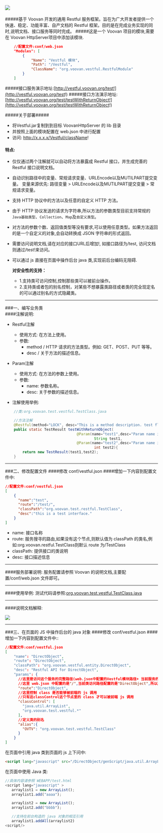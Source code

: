 ![](http://git.oschina.net/uploads/images/2016/0510/122514_7d971a34_116083.jpeg)
=======================================================================================
#####基于 Voovan 开发的通用 Restful 服务框架。旨在为广大开发者提供一个快速、稳定、功能丰富、自产文档的 Restful 框架。目的是在完成业务实现的同时,说明文档、接口服务等同时完成。
#####这是一个 Voovan 项目的模块,需要在 Voovan HttpServer项目中添加该模块.
```json
    //配置文件:conf/web.json
    "Modules": [
        {
            "Name": "Vestful 模块",                                      //模块名称
            "Path": "/Vestful",                                          //模块路径
            "ClassName": "org.voovan.vestful.RestfulModule"             //模块处理器
        }
    ]
```
#####接口服务演示地址:[http://vestful.voovan.org/test!](http://vestful.voovan.org/test!)
#####接口方法演示地址:[http://vestful.voovan.org/test/testWithReturnObject!](http://vestful.voovan.org/test/testWithReturnObject!)

#####关于部署##### 
   - 将Vestful.jar复制到到目标 VoovanHttpServer 的 lib 目录
   - 并按照上面的模块配置在 web.json 中进行配置
   - 访问: http://x.x.x.x/Vestful/className!

#### 特点:
 - 仅仅通过两个注解就可以自动将方法暴露成 Restful 接口，并生成完善的Restful 接口说明文档。
 - 自动识别路径中的变量、常规请求变量、URLEncode以及MUTILPART提交变量。
       变量来源优先: 路径变量 > URLEncode以及MUTILPART提交变量 > 常规请求变量。
 - 支持 HTTP 协议中的方法以及任意的自定义 HTTP 方法。
 - 由于 HTTP 协议发送的请求为字符串,所以方法的参数类型目前支持常规的 `Java基础类型`、`Collection`、`Map`及`自定义类型`。
 - 对方法的参数个数、返回值类型等没有要求,可以使用任意类型。如果方法返回的是一个自定义的对象,会自动转换成 JSON 字符串的形式返回。
 - 需要访问说明文档,请在对应的接口URL后增加!, 如接口路径为/test, 访问文档则通过/test!来访问。
 - 可以通过 js 直接在页面中操作后台 java 类,实现前后台编码无阻碍.

    **对安全性的支持：**
    * 1.支持类可访问控制,控制那些类可以被前台操作。
    * 2.支持类或者包的别名控制，对某些不想暴露类路径或者类的完全现定名的可以通过别名的方式隐藏类。
 
------------------------------------------
###一、编写业务类  
####注解说明:
- Restful注解
    - 使用方式: 在方法上使用。
    - 参数: 
         - method / HTTP 请求的方法类型。例如: GET、POST、PUT 等等。
         - desc   / 关于方法的描述信息。
     
- Param注解
    - 使用方式: 在方法的参数上使用。
    - 参数: 
         - name: 参数名称。
         - desc: 关于参数的描述信息。
         
- 注解使用举例:
```java
    //类:org.voovan.test.vestful.TestClass.java

    //方法注解
    @Restful(method="LOCK", desc="This is a method description. test float param")
    public static TestResult testWithReturnObject(
                                 @Param(name="test1",desc="Param name is test1, type is String") //参数注解
                                         String test1,
                                 @Param(name="test2",desc="Param name is test2. type is int") //参数注解
                                         int test2){
        return new TestResult(test1,test2);
    }
```

------------------------------------------
###二、修改配置文件
####修改 conf/vestful.json
####增加一下内容到配置文件中:
```JSON
//配置文件:conf/vestful.json
[
    {
      "name":"test",
      "route":"/test/", 
      "classPath":"org.voovan.test.restful.TestClass",
      "desc":"this is a test interface."
    }
]
```
 - name: 接口名称
 - route: 服务搜寻的路由,如果没有这个节点,则默认值为 classPath 的类名,例如:org.voovan.restful.TestClass则默认 route 为/TestClass
 - classPath: 提供接口的类说明
 - desc: 接口描述信息
 
--------------------------------------------

####服务部署说明:
   服务配置请参照 Voovan 的说明文档,主要配置/conf/web.json 文件即可。

----------------------------------------------

####使用举例:
测试代码请参照:[org.voovan.test.vestful.TestClass.java](https://git.oschina.net/helyho/Vestful/blob/master/src/test/java/org/voovan/test/vestful/TestClass.java)

----------------------------------------------
    
####说明文档解释:

![](http://git.oschina.net/uploads/images/2016/0711/172233_336dbdd7_116083.png)

----------------------------------------------

###三、在页面的 JS 中操作后台的 java 对象
####修改 conf/vestful.json
####增加一下内容到配置文件中::
```JSON
//配置文件:conf/vestful.json
[
    "name": "DirectObject",
    "route": "DirectObject",
    "classPath": "org.voovan.vestful.entity.DirectObject",
    "desc": "Restful API for DirectObject",
    "params": {
      //这里是访问这个服务的完整路径(web.json中配置的Vestful模块路径+ 当前服务的类路径)
      //这里 web.json 中配置的是"/",当前类访问路径配置的是"DirectObject",所以通过/DirectObject来访问
      "route":"DirectObject",
      //这里控制 class 是否能够被前端的 js 调用
      //只有这classControl这个节点里的 class 才可以被前端 js 调用
      "classControl": [
        "java.util.ArrayList",
        "org.voovan.test.vestful.*"
      ],
      //定义类的别名
      "alias":{
        "OVTV": "org.voovan.test.vestful.TestClass"
      }
    }
]
```

在页面中引用 java 类到页面的 js 上下问中:
```html
<script lang="javascript" src="/DirectObject/genScript/java.util.ArrayList"></script>
```

在页面中使用 Java 类:
```javascript
//具体内容请参照 WEBAPP/test.html
<script lang="javascript" >
   arraylist1 = new ArrayList();
   arraylist1.add("aaaa");

   arraylist2 = new ArrayList();
   arraylist2.add("bbbb");

   //支持在前台构造的 java 对象的相互引用
   arraylist1.addAll(arraylist2)
<script/>

```
